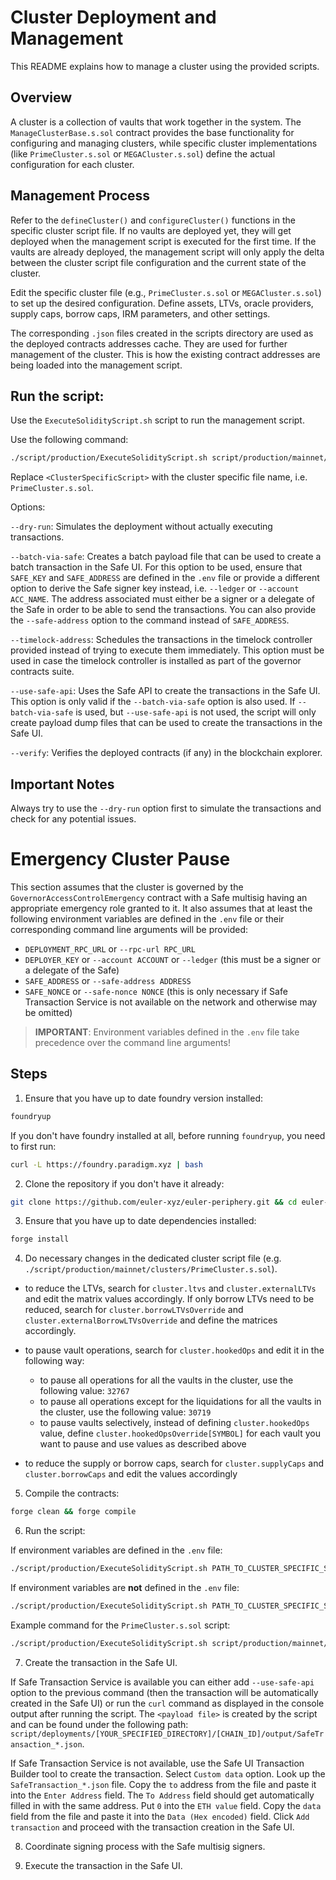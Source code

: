 # Cluster Deployment and Management

This README explains how to manage a cluster using the provided scripts.

## Overview

A cluster is a collection of vaults that work together in the system. The `ManageClusterBase.s.sol` contract provides the base functionality for configuring and managing clusters, while specific cluster implementations (like `PrimeCluster.s.sol` or `MEGACluster.s.sol`) define the actual configuration for each cluster.

## Management Process

Refer to the `defineCluster()` and `configureCluster()` functions in the specific cluster script file. If no vaults are deployed yet, they will get deployed when the management script is executed for the first time. If the vaults are already deployed, the management script will only apply the delta between the cluster script file configuration and the current state of the cluster.

Edit the specific cluster file (e.g., `PrimeCluster.s.sol` or `MEGACluster.s.sol`) to set up the desired configuration. Define assets, LTVs, oracle providers, supply caps, borrow caps, IRM parameters, and other settings.

The corresponding `.json` files created in the scripts directory are used as the deployed contracts addresses cache. They are used for further management of the cluster. This is how the existing contract addresses are being loaded into the management script.

## Run the script:

Use the `ExecuteSolidityScript.sh` script to run the management script.

Use the following command:

```bash
./script/production/ExecuteSolidityScript.sh script/production/mainnet/clusters/<ClusterSpecificScript> [options]
```

Replace `<ClusterSpecificScript>` with the cluster specific file name, i.e. `PrimeCluster.s.sol`.

Options:

`--dry-run`: Simulates the deployment without actually executing transactions.

`--batch-via-safe`: Creates a batch payload file that can be used to create a batch transaction in the Safe UI. For this option to be used, ensure that `SAFE_KEY` and `SAFE_ADDRESS` are defined in the `.env` file or provide a different option to derive the Safe signer key instead, i.e. `--ledger` or `--account ACC_NAME`. The address associated must either be a signer or a delegate of the Safe in order to be able to send the transactions. You can also provide the `--safe-address` option to the command instead of `SAFE_ADDRESS`.

`--timelock-address`: Schedules the transactions in the timelock controller provided instead of trying to execute them immediately. This option must be used in case the timelock controller is installed as part of the governor contracts suite.

`--use-safe-api`: Uses the Safe API to create the transactions in the Safe UI. This option is only valid if the `--batch-via-safe` option is also used. If `--batch-via-safe` is used, but `--use-safe-api` is not used, the script will only create payload dump files that can be used to create the transactions in the Safe UI.

`--verify`: Verifies the deployed contracts (if any) in the blockchain explorer.

## Important Notes

Always try to use the `--dry-run` option first to simulate the transactions and check for any potential issues.

# Emergency Cluster Pause

This section assumes that the cluster is governed by the `GovernorAccessControlEmergency` contract with a Safe multisig having an appropriate emergency role granted to it. It also assumes that at least the following environment variables are defined in the `.env` file or their corresponding command line arguments will be provided:

- `DEPLOYMENT_RPC_URL` or `--rpc-url RPC_URL`
- `DEPLOYER_KEY` or `--account ACCOUNT` or `--ledger` (this must be a signer or a delegate of the Safe)
- `SAFE_ADDRESS` or `--safe-address ADDRESS`
- `SAFE_NONCE` or `--safe-nonce NONCE` (this is only necessary if Safe Transaction Service is not available on the network and otherwise may be omitted)

> **IMPORTANT**: Environment variables defined in the `.env` file take precedence over the command line arguments!

## Steps

1. Ensure that you have up to date foundry version installed:

```bash
foundryup
```

If you don't have foundry installed at all, before running `foundryup`, you need to first run:

```bash
curl -L https://foundry.paradigm.xyz | bash
```

2. Clone the repository if you don't have it already:

```bash
git clone https://github.com/euler-xyz/euler-periphery.git && cd euler-periphery
```

3. Ensure that you have up to date dependencies installed:

```bash
forge install
```

4. Do necessary changes in the dedicated cluster script file (e.g. `./script/production/mainnet/clusters/PrimeCluster.s.sol`).

- to reduce the LTVs, search for `cluster.ltvs` and `cluster.externalLTVs` and edit the matrix values accordingly. If only borrow LTVs need to be reduced, search for `cluster.borrowLTVsOverride` and `cluster.externalBorrowLTVsOverride` and define the matrices accordingly.

- to pause vault operations, search for `cluster.hookedOps` and edit it in the following way:
  - to pause all operations for all the vaults in the cluster, use the following value: `32767`
  - to pause all operations except for the liquidations for all the vaults in the cluster, use the following value: `30719`
  - to pause vaults selectively, instead of defining `cluster.hookedOps` value, define `cluster.hookedOpsOverride[SYMBOL]` for each vault you want to pause and use values as described above

- to reduce the supply or borrow caps, search for `cluster.supplyCaps` and `cluster.borrowCaps` and edit the values accordingly

5. Compile the contracts:

```bash
forge clean && forge compile
```

6. Run the script:

If environment variables are defined in the `.env` file:
```bash
./script/production/ExecuteSolidityScript.sh PATH_TO_CLUSTER_SPECIFIC_SCRIPT --batch-via-safe
```

If environment variables are **not** defined in the `.env` file:
```bash
./script/production/ExecuteSolidityScript.sh PATH_TO_CLUSTER_SPECIFIC_SCRIPT --batch-via-safe --rpc-url RPC_URL --account ACCOUNT --safe-address SAFE_ADDRESS
```

Example command for the `PrimeCluster.s.sol` script:

```bash
./script/production/ExecuteSolidityScript.sh script/production/mainnet/clusters/PrimeCluster.s.sol --batch-via-safe
```

7. Create the transaction in the Safe UI. 

If Safe Transaction Service is available you can either add `--use-safe-api` option to the previous command (then the transaction will be automatically created in the Safe UI) or run the `curl` command as displayed in the console output after running the script. The `<payload file>` is created by the script and can be found under the following path: `script/deployments/[YOUR_SPECIFIED_DIRECTORY]/[CHAIN_ID]/output/SafeTransaction_*.json`.

If Safe Transaction Service is not available, use the Safe UI Transaction Builder tool to create the transaction. Select `Custom data` option. Look up the `SafeTransaction_*.json` file. Copy the `to` address from the file and paste it into the `Enter Address` field. The `To Address` field should get automatically filled in with the same address. Put `0` into the `ETH value` field. Copy the `data` field from the file and paste it into the `Data (Hex encoded)` field. Click `Add transaction` and proceed with the transaction creation in the Safe UI.

8. Coordinate signing process with the Safe multisig signers.

9. Execute the transaction in the Safe UI.
